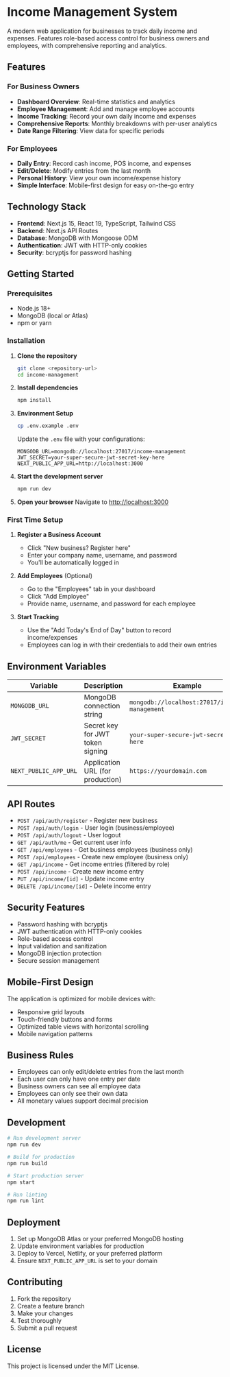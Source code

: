 # Income Management System

A modern web application for businesses to track daily income and expenses. Features role-based access control for business owners and employees, with comprehensive reporting and analytics.

## Features

### For Business Owners
- **Dashboard Overview**: Real-time statistics and analytics
- **Employee Management**: Add and manage employee accounts
- **Income Tracking**: Record your own daily income and expenses
- **Comprehensive Reports**: Monthly breakdowns with per-user analytics
- **Date Range Filtering**: View data for specific periods

### For Employees
- **Daily Entry**: Record cash income, POS income, and expenses
- **Edit/Delete**: Modify entries from the last month
- **Personal History**: View your own income/expense history
- **Simple Interface**: Mobile-first design for easy on-the-go entry

## Technology Stack

- **Frontend**: Next.js 15, React 19, TypeScript, Tailwind CSS
- **Backend**: Next.js API Routes
- **Database**: MongoDB with Mongoose ODM
- **Authentication**: JWT with HTTP-only cookies
- **Security**: bcryptjs for password hashing

## Getting Started

### Prerequisites
- Node.js 18+ 
- MongoDB (local or Atlas)
- npm or yarn

### Installation

1. **Clone the repository**
   ```bash
   git clone <repository-url>
   cd income-management
   ```

2. **Install dependencies**
   ```bash
   npm install
   ```

3. **Environment Setup**
   ```bash
   cp .env.example .env
   ```
   
   Update the `.env` file with your configurations:
   ```env
   MONGODB_URL=mongodb://localhost:27017/income-management
   JWT_SECRET=your-super-secure-jwt-secret-key-here
   NEXT_PUBLIC_APP_URL=http://localhost:3000
   ```

4. **Start the development server**
   ```bash
   npm run dev
   ```

5. **Open your browser**
   Navigate to [http://localhost:3000](http://localhost:3000)

### First Time Setup

1. **Register a Business Account**
   - Click "New business? Register here"
   - Enter your company name, username, and password
   - You'll be automatically logged in

2. **Add Employees** (Optional)
   - Go to the "Employees" tab in your dashboard
   - Click "Add Employee"
   - Provide name, username, and password for each employee

3. **Start Tracking**
   - Use the "Add Today's End of Day" button to record income/expenses
   - Employees can log in with their credentials to add their own entries

## Environment Variables

| Variable | Description | Example |
|----------|-------------|---------|
| `MONGODB_URL` | MongoDB connection string | `mongodb://localhost:27017/income-management` |
| `JWT_SECRET` | Secret key for JWT token signing | `your-super-secure-jwt-secret-key-here` |
| `NEXT_PUBLIC_APP_URL` | Application URL (for production) | `https://yourdomain.com` |

## API Routes

- `POST /api/auth/register` - Register new business
- `POST /api/auth/login` - User login (business/employee)
- `POST /api/auth/logout` - User logout
- `GET /api/auth/me` - Get current user info
- `GET /api/employees` - Get business employees (business only)
- `POST /api/employees` - Create new employee (business only)
- `GET /api/income` - Get income entries (filtered by role)
- `POST /api/income` - Create new income entry
- `PUT /api/income/[id]` - Update income entry
- `DELETE /api/income/[id]` - Delete income entry

## Security Features

- Password hashing with bcryptjs
- JWT authentication with HTTP-only cookies
- Role-based access control
- Input validation and sanitization
- MongoDB injection protection
- Secure session management

## Mobile-First Design

The application is optimized for mobile devices with:
- Responsive grid layouts
- Touch-friendly buttons and forms
- Optimized table views with horizontal scrolling
- Mobile navigation patterns

## Business Rules

- Employees can only edit/delete entries from the last month
- Each user can only have one entry per date
- Business owners can see all employee data
- Employees can only see their own data
- All monetary values support decimal precision

## Development

```bash
# Run development server
npm run dev

# Build for production
npm run build

# Start production server
npm start

# Run linting
npm run lint
```

## Deployment

1. Set up MongoDB Atlas or your preferred MongoDB hosting
2. Update environment variables for production
3. Deploy to Vercel, Netlify, or your preferred platform
4. Ensure `NEXT_PUBLIC_APP_URL` is set to your domain

## Contributing

1. Fork the repository
2. Create a feature branch
3. Make your changes
4. Test thoroughly
5. Submit a pull request

## License

This project is licensed under the MIT License.
